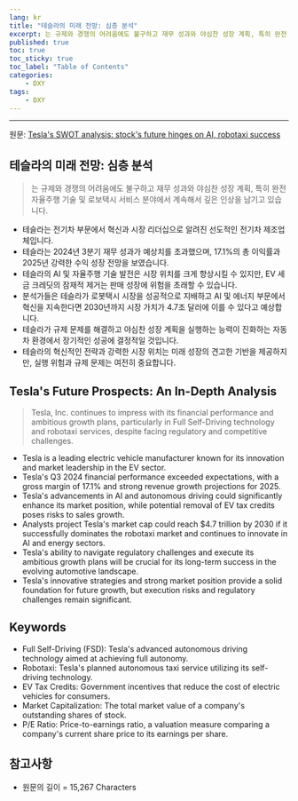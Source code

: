```yaml
---
lang: kr
title: "테슬라의 미래 전망: 심층 분석"
excerpt: 는 규제와 경쟁의 어려움에도 불구하고 재무 성과와 야심찬 성장 계획, 특히 완전 자율주행 기술 및 로보택시 서비스 분야에서 계속해서 깊은 인상을 남기고 있습니다.
published: true
toc: true
toc_sticky: true
toc_label: "Table of Contents"
categories:
    - DXY
tags:
    - DXY
---
```


---

  원문: [Tesla's SWOT analysis: stock's future hinges on AI, robotaxi success](https://www.investing.com/news/swot-analysis/teslas-swot-analysis-stocks-future-hinges-on-ai-robotaxi-success-93CH-3801789)

## 테슬라의 미래 전망: 심층 분석

> 는 규제와 경쟁의 어려움에도 불구하고 재무 성과와 야심찬 성장 계획, 특히 완전 자율주행 기술 및 로보택시 서비스 분야에서 계속해서 깊은 인상을 남기고 있습니다.


- 테슬라는 전기차 부문에서 혁신과 시장 리더십으로 알려진 선도적인 전기차 제조업체입니다.
- 테슬라는 2024년 3분기 재무 성과가 예상치를 초과했으며, 17.1%의 총 이익률과 2025년 강력한 수익 성장 전망을 보였습니다.
- 테슬라의 AI 및 자율주행 기술 발전은 시장 위치를 크게 향상시킬 수 있지만, EV 세금 크레딧의 잠재적 제거는 판매 성장에 위험을 초래할 수 있습니다.
- 분석가들은 테슬라가 로봇택시 시장을 성공적으로 지배하고 AI 및 에너지 부문에서 혁신을 지속한다면 2030년까지 시장 가치가 4.7조 달러에 이를 수 있다고 예상합니다.
- 테슬라가 규제 문제를 해결하고 야심찬 성장 계획을 실행하는 능력이 진화하는 자동차 환경에서 장기적인 성공에 결정적일 것입니다.
- 테슬라의 혁신적인 전략과 강력한 시장 위치는 미래 성장의 견고한 기반을 제공하지만, 실행 위험과 규제 문제는 여전히 중요합니다.

## Tesla's Future Prospects: An In-Depth Analysis

> Tesla, Inc. continues to impress with its financial performance and ambitious growth plans, particularly in Full Self-Driving technology and robotaxi services, despite facing regulatory and competitive challenges.


- Tesla is a leading electric vehicle manufacturer known for its innovation and market leadership in the EV sector.
- Tesla's Q3 2024 financial performance exceeded expectations, with a gross margin of 17.1% and strong revenue growth projections for 2025.
- Tesla's advancements in AI and autonomous driving could significantly enhance its market position, while potential removal of EV tax credits poses risks to sales growth.
- Analysts project Tesla's market cap could reach $4.7 trillion by 2030 if it successfully dominates the robotaxi market and continues to innovate in AI and energy sectors.
- Tesla's ability to navigate regulatory challenges and execute its ambitious growth plans will be crucial for its long-term success in the evolving automotive landscape.
- Tesla's innovative strategies and strong market position provide a solid foundation for future growth, but execution risks and regulatory challenges remain significant.

## Keywords

- Full Self-Driving (FSD): Tesla's advanced autonomous driving technology aimed at achieving full autonomy.
- Robotaxi: Tesla's planned autonomous taxi service utilizing its self-driving technology.
- EV Tax Credits: Government incentives that reduce the cost of electric vehicles for consumers.
- Market Capitalization: The total market value of a company's outstanding shares of stock.
- P/E Ratio: Price-to-earnings ratio, a valuation measure comparing a company's current share price to its earnings per share.

## 참고사항

- 원문의 길이 = 15,267 Characters

